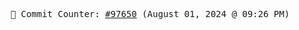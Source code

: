 <p align="center">
    <samp>
        📮 Commit Counter: <a href="https://github.com/Javascript-void0/Javascript-void0/commits/main">#97650</a> (August 01, 2024 @ 09:26 PM)
    </samp>
</p>